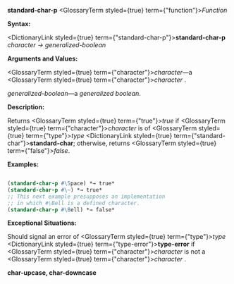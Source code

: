 **standard-char-p** <GlossaryTerm styled={true} term={"function"}><i>Function</i></GlossaryTerm> 



**Syntax:** 



<DictionaryLink styled={true} term={"standard-char-p"}><b>standard-char-p</b></DictionaryLink> *character → generalized-boolean* 



**Arguments and Values:** 



<GlossaryTerm styled={true} term={"character"}><i>character</i></GlossaryTerm>—a <GlossaryTerm styled={true} term={"character"}><i>character</i></GlossaryTerm> . 



*generalized-boolean*—a *generalized boolean*. 



**Description:** 



Returns <GlossaryTerm styled={true} term={"true"}><i>true</i></GlossaryTerm> if <GlossaryTerm styled={true} term={"character"}><i>character</i></GlossaryTerm> is of <GlossaryTerm styled={true} term={"type"}><i>type</i></GlossaryTerm> <DictionaryLink styled={true} term={"standard-char"}><b>standard-char</b></DictionaryLink>; otherwise, returns <GlossaryTerm styled={true} term={"false"}><i>false</i></GlossaryTerm>. 



**Examples:**
```lisp

(standard-char-p #\Space) *→ true* 
(standard-char-p #\~) *→ true* 
;; This next example presupposes an implementation 
;; in which #\Bell is a defined character. 
(standard-char-p #\Bell) *→ false* 

```
**Exceptional Situations:** 



Should signal an error of <GlossaryTerm styled={true} term={"type"}><i>type</i></GlossaryTerm> <DictionaryLink styled={true} term={"type-error"}><b>type-error</b></DictionaryLink> if <GlossaryTerm styled={true} term={"character"}><i>character</i></GlossaryTerm> is not a <GlossaryTerm styled={true} term={"character"}><i>character</i></GlossaryTerm> . 







 



 



**char-upcase, char-downcase** 



